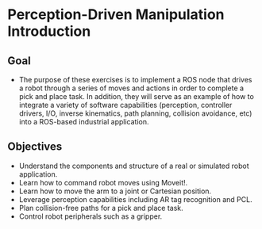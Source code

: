 # Perception-Driven Manipulation Introduction

## Goal
 * The purpose of these exercises is to implement a ROS node that drives a robot through a series of moves and actions in order to complete a pick and place task.  In addition, they will serve as an example of how to integrate a variety of software capabilities (perception, controller drivers, I/O, inverse kinematics, path planning, collision avoidance, etc) into a ROS-based industrial application.  

## Objectives
 * Understand the components and structure of a real or simulated robot application.
 * Learn how to command robot moves using Moveit!.
 * Learn how to move the arm to a joint or Cartesian position.
 * Leverage perception capabilities including AR tag recognition and PCL.
 * Plan collision-free paths for a pick and place task.
 * Control robot peripherals such as a gripper.
